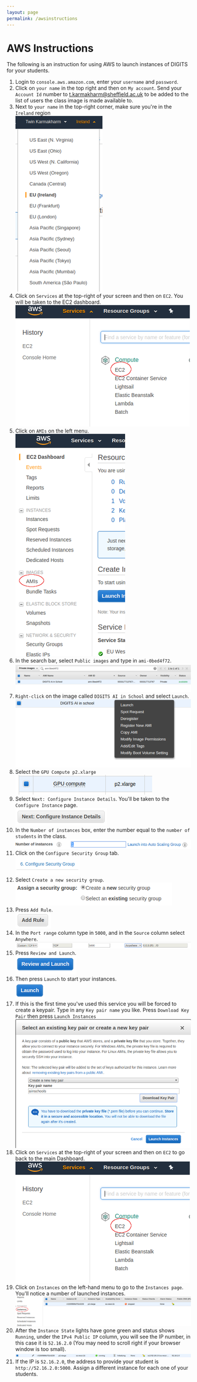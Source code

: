 ```yaml
---
layout: page
permalink: /awsinstructions
---
```


# AWS Instructions

The following is an instruction for using AWS to launch instances of DIGITS for your students.

1. Login to `console.aws.amazon.com`, enter your `username` and `password`.
2. Click on `your name` in the top right and then on `My account`. Send your `Account Id` number to [t.karmakharm@sheffield.ac.uk](mailto:t.karmakharm@sheffield.ac.uk) to be added to the list of users the class image is made available to.
2. Next to `your name` in the top-right corner, make sure you're in the `Ireland` region <br/>![Ireland region](/img/aws/irelandregion.png)
2. Click on `Services` at the top-right of your screen and then on `EC2`. You will be taken to the EC2 dashboard.
    <br/>![EC 2](/img/aws/2-ec2.png)
3. Click on `AMIs` on the left menu. <br/>![AMIs](/img/aws/3-amis.png)
4. In the search bar, select `Public images` and type in `ami-0bed4f72`. <br/>![Search for AMI](/img/aws/4-amisearch.png)
5. `Right-click` on the image called `DIGITS AI in School` and select `Launch`. <br/>![Launch images](/img/aws/5-launchimg.png)
6. Select the `GPU Compute p2.xlarge` <br/>![Select p2.xlarge](/img/aws/6-p2xlarge.png)
7. Select `Next: Configure Instance Details`. You'll be taken to the `Configure Instance` page. <br/>![Config instance detail](/img/aws/7-configinstancedetail.png)
8. In the `Number of instances` box, enter the number equal to the `number of students` in the class. <br/>![EC 2](/img/aws/8-numinstances.png)
9. Click on the `Configure Security Group` tab. <br/>![Config security group](/img/aws/9-configsecuritygroup.png)
10. Select `Create a new security group`.  <br/>![Create new security group](/img/aws/10-createnewsecuritygroup.png)
11. Press `Add Rule`.  <br/>![Add rule](/img/aws/11-addrule.png)
12. In the `Port range` column type in `5000`, and in the `Source` column select `Anywhere`.  <br/>![Set port ranges](/img/aws/12-portrangeandsource.png)
13. Press `Review and Launch`.  <br/>![Review and launch](/img/aws/13-reviewandlaunch.png)
14. Then press `Launch` to start your instances.  <br/>![Launch](/img/aws/14-launch.png)
15. If this is the first time you've used this service you will be forced to create a keypair. Type in any `Key pair name` you like. Press `Download Key Pair` then press `Launch Instances`  <br/>![Add new keypair](/img/aws/15-keypair.png)
16. Click on `Services` at the top-right of your screen and then on `EC2` to go back to the main Dashboard. <br/>![EC 2](/img/aws/2-ec2.png)
17. Click on `Instances` on the left-hand menu to go to the `Instances page`. You'll notice a number of launched instances.  <br/>![Instance page](/img/aws/17-instancepage.png)
18. After the `Instance State` lights have gone green and status shows `Running`, under the `IPv4 Public IP` column, you will see the IP number, in this case it is `52.16.2.0` (You may need to scroll right if your browser window is too small).  <br/>![Instance running](/img/aws/18-instancerunning.png)
19. If the IP is `52.16.2.0`, the address to provide your student is `http://52.16.2.0:5000`. Assign a different instance for each one of your students.
